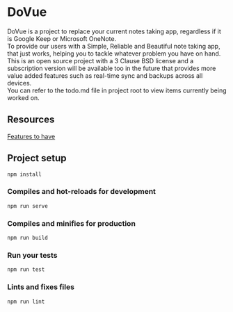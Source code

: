 # DoVue
DoVue is a project to replace your current notes taking app, regardless if it is Google Keep or Microsoft OneNote.  
To provide our users with a Simple, Reliable and Beautiful note taking app, that just works, helping you to tackle whatever problem you have on hand.  
This is an open source project with a 3 Clause BSD license and a subscription version will be available too in the future that provides more value added features such as real-time sync and backups across all devices.  
You can refer to the todo.md file in project root to view items currently being worked on.

## Resources
[Features to have](https://www.computerworld.com/article/3026239/google-keep-3-years.html)

## Project setup
```
npm install
```

### Compiles and hot-reloads for development
```
npm run serve
```

### Compiles and minifies for production
```
npm run build
```

### Run your tests
```
npm run test
```

### Lints and fixes files
```
npm run lint
```